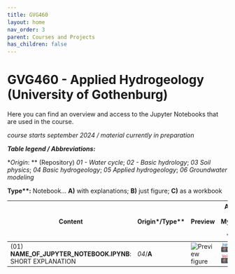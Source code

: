 ```yaml
---
title: GVG460
layout: home
nav_order: 3
parent: Courses and Projects
has_children: false
---
```


# GVG460 - Applied Hydrogeology (University of Gothenburg)

Here you can find an overview and access to the Jupyter Notebooks that are used in the course.


_course starts september 2024 / material currently in preparation_

**_Table legend / Abbreviations:_**

**Origin*: ** (Repository) _01 - Water cycle_; _02 - Basic hydrology_; _03 Soil physics_; _04 Basic hydrogeology_; _05 Applied hydrogeology_; _06 Groundwater modeling_

**Type\**:** Notebook...  **A)** with explanations; **B)** just figure; **C)** as a workbook 

|Content|Origin*/Type**|Preview|Access (via MyBinder and Voila)| QR for access |
|-------|-----------|------| --- | --- |
|(01) **NAME_OF_JUPYTER_NOTEBOOK.IPYNB**: SHORT EXPLANATION| _04_/**A** |![Preview figure](./assets/images/YOUR_COURSE/pre/PRE_YOURCOURSEGWP01.png?raw=true)|[![Binder](./assets/images/NB_badge_logo.png)](https://mybinder.org/v2/gh/gw-inux/Jupyter-Notebooks/HEAD?urlpath=notebooks%2FFOLDER_IN_THE_REPOSITORY%2FNAME_OF_JUPYTER_NOTEBOOK.ipynb)[![Binder](./assets/images/VD_badge_logo.png)](https://mybinder.org/v2/gh/gw-inux/Jupyter-Notebooks/HEAD?urlpath=voila%2Frender%2FFOLDER_IN_THE_REPOSITORY%2FNAME_OF_JUPYTER_NOTEBOOK.ipynb)|![QR](./assets/images/YOUR_COURSE/qr/QR_YOURCOURSE01.png?raw=true)|

